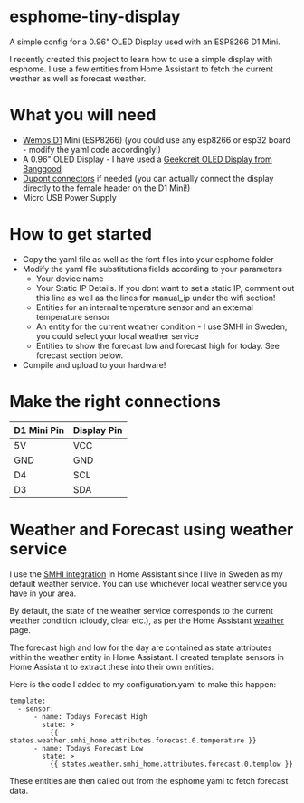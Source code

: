 # esphome-tiny-display
A simple config for a 0.96" OLED Display used with an ESP8266 D1 Mini.

I recently created this project to learn how to use a simple display with esphome. I use a few entities from Home Assistant to fetch the current weather as well as forecast weather.

# What you will need
- [Wemos D1](https://www.banggood.com/Geekcreit-D1-Mini-V3_0_0-WIFI-Internet-Of-Things-Development-Board-Based-ESP8266-4MB-MicroPython-Nodemcu-p-1264245.html?cur_warehouse=CN&ID=522225&rmmds=search) Mini (ESP8266) (you could use any esp8266 or esp32 board - modify the yaml code accordingly!)
- A 0.96" OLED Display - I have used a [Geekcreit OLED Display from Banggood](https://www.banggood.com/Geekcreit-0_96-Inch-4Pin-Blue-Yellow-IIC-I2C-OLED-Display-Module-Geekcreit-for-Arduino-products-that-work-with-official-Arduino-boards-p-969144.html?cur_warehouse=CN&rmmds=search)
- [Dupont connectors](https://www.banggood.com/40pcs-10cm-Female-To-Female-Jumper-Cable-Dupont-Wire-p-994059.html?cur_warehouse=CN&rmmds=search) if needed (you can actually connect the display directly to the female header on the D1 Mini!)
- Micro USB Power Supply

# How to get started

- Copy the yaml file as well as the font files into your esphome folder
- Modify the yaml file substitutions fields according to your parameters
  - Your device name
  - Your Static IP Details. If you dont want to set a static IP, comment out this line as well as the lines for manual_ip under the wifi section!
  - Entities for an internal temperature sensor and an external temperature sensor
  - An entity for the current weather condition - I use SMHI in Sweden, you could select your local weather service
  - Entities to show the forecast low and forecast high for today. See forecast section below.
- Compile and upload to your hardware!

# Make the right connections

| D1 Mini Pin | Display Pin |
| ----------- | ----------- |
|5V|VCC|
|GND|GND|
|D4|SCL|
|D3|SDA|

# Weather and Forecast using weather service

I use the [SMHI integration](https://www.home-assistant.io/integrations/smhi/) in Home Assistant since I live in Sweden as my default weather service. You can use whichever local weather service you have in your area.

By default, the state of the weather service corresponds to the current weather condition (cloudy, clear etc.), as per the Home Assistant [weather](https://www.home-assistant.io/integrations/weather/) page.

The forecast high and low for the day are contained as state attributes within the weather entity in Home Assistant. I created template sensors in Home Assistant to extract these into their own entities:

Here is the code I added to my configuration.yaml to make this happen:

```
template:
  - sensor:
      - name: Todays Forecast High
        state: >
          {{ states.weather.smhi_home.attributes.forecast.0.temperature }}
      - name: Todays Forecast Low
        state: >
          {{ states.weather.smhi_home.attributes.forecast.0.templow }}
```  
These entities are then called out from the esphome yaml to fetch forecast data.
